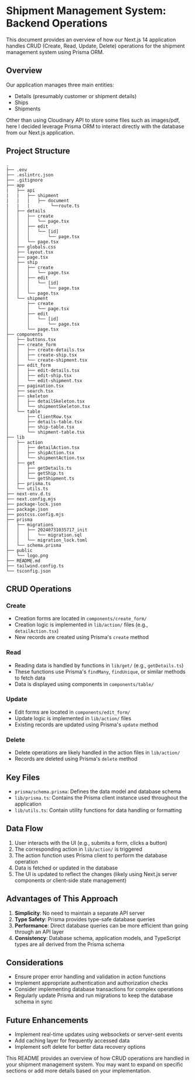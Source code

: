 # Shipment Management System: Backend Operations

This document provides an overview of how our Next.js 14 application handles CRUD (Create, Read, Update, Delete) operations for the shipment management system using Prisma ORM.

## Overview

Our application manages three main entities:
- Details (presumably customer or shipment details)
- Ships
- Shipments

Other than using Cloudinary API to store some files such as images/pdf, here I decided leverage Prisma ORM to interact directly with the database from our Next.js application.

## Project Structure

```
.
├── .env
├── .eslintrc.json
├── .gitignore
├── app
|   ├── api
|   |   ├── shipment
|   |   |   ├── document
|   |   |        └──route.ts
│   ├── details
│   │   ├── create
│   │   │   └── page.tsx
│   │   ├── edit
│   │   │   └── [id]
│   │   │       └── page.tsx
│   │   └── page.tsx
│   ├── globals.css
│   ├── layout.tsx
│   ├── page.tsx
│   ├── ship
│   │   ├── create
│   │   │   └── page.tsx
│   │   ├── edit
│   │   │   └── [id]
│   │   │       └── page.tsx
│   │   └── page.tsx
│   └── shipment
│       ├── create
│       │   └── page.tsx
│       ├── edit
│       │   └── [id]
│       │       └── page.tsx
│       └── page.tsx
├── components
│   ├── buttons.tsx
│   ├── create_form
│   │   ├── create-details.tsx
│   │   ├── create-ship.tsx
│   │   └── create-shipment.tsx
│   ├── edit_form
│   │   ├── edit-details.tsx
│   │   ├── edit-ship.tsx
│   │   └── edit-shipment.tsx
│   ├── pagination.tsx
│   ├── search.tsx
│   ├── skeleton
│   │   ├── detailSkeleton.tsx
│   │   └── shipmentSkeleton.tsx
│   └── table
│       ├── ClientRow.tsx
│       ├── details-table.tsx
│       ├── ship-table.tsx
│       └── shipment-table.tsx
├── lib
│   ├── action
│   │   ├── detailAction.tsx
│   │   ├── shipAction.tsx
│   │   └── shipmentAction.tsx
│   ├── get
│   │   ├── getDetails.ts
│   │   ├── getShip.ts
│   │   └── getShipment.ts
│   ├── prisma.ts
│   └── utils.ts
├── next-env.d.ts
├── next.config.mjs
├── package-lock.json
├── package.json
├── postcss.config.mjs
├── prisma
│   ├── migrations
│   │   ├── 20240731035717_init
│   │   │   └── migration.sql
│   │   └── migration_lock.toml
│   └── schema.prisma
├── public
│   └── logo.png
├── README.md
├── tailwind.config.ts
└── tsconfig.json
```

## CRUD Operations

### Create

- Creation forms are located in `components/create_form/`
- Creation logic is implemented in `lib/action/` files (e.g., `detailAction.tsx`)
- New records are created using Prisma's `create` method

### Read

- Reading data is handled by functions in `lib/get/` (e.g., `getDetails.ts`)
- These functions use Prisma's `findMany`, `findUnique`, or similar methods to fetch data
- Data is displayed using components in `components/table/`

### Update

- Edit forms are located in `components/edit_form/`
- Update logic is implemented in `lib/action/` files
- Existing records are updated using Prisma's `update` method

### Delete

- Delete operations are likely handled in the action files in `lib/action/`
- Records are deleted using Prisma's `delete` method

## Key Files

- `prisma/schema.prisma`: Defines the data model and database schema
- `lib/prisma.ts`: Contains the Prisma client instance used throughout the application
- `lib/utils.ts`: Contain utility functions for data handling or formatting

## Data Flow

1. User interacts with the UI (e.g., submits a form, clicks a button)
2. The corresponding action in `lib/action/` is triggered
3. The action function uses Prisma client to perform the database operation
4. Data is fetched or updated in the database
5. The UI is updated to reflect the changes (likely using Next.js server components or client-side state management)

## Advantages of This Approach

1. **Simplicity**: No need to maintain a separate API server
2. **Type Safety**: Prisma provides type-safe database queries
3. **Performance**: Direct database queries can be more efficient than going through an API layer
4. **Consistency**: Database schema, application models, and TypeScript types are all derived from the Prisma schema

## Considerations

- Ensure proper error handling and validation in action functions
- Implement appropriate authentication and authorization checks
- Consider implementing database transactions for complex operations
- Regularly update Prisma and run migrations to keep the database schema in sync

## Future Enhancements

- Implement real-time updates using websockets or server-sent events
- Add caching layer for frequently accessed data
- Implement soft delete for better data recovery options

This README provides an overview of how CRUD operations are handled in your shipment management system. You may want to expand on specific sections or add more details based on your implementation.
